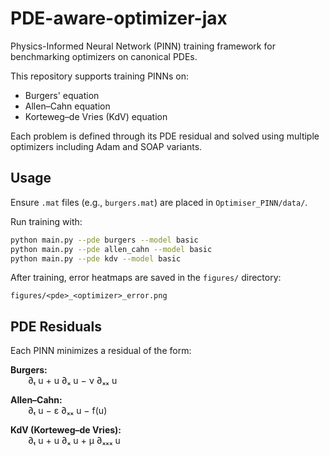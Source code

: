 # PDE-aware-optimizer-jax

Physics-Informed Neural Network (PINN) training framework for benchmarking optimizers on canonical PDEs.

This repository supports training PINNs on:
- Burgers' equation
- Allen–Cahn equation
- Korteweg–de Vries (KdV) equation

Each problem is defined through its PDE residual and solved using multiple optimizers including Adam and SOAP variants.

## Usage

Ensure `.mat` files (e.g., `burgers.mat`) are placed in `Optimiser_PINN/data/`.

Run training with:

```bash
python main.py --pde burgers --model basic
python main.py --pde allen_cahn --model basic
python main.py --pde kdv --model basic
```

After training, error heatmaps are saved in the `figures/` directory:

```
figures/<pde>_<optimizer>_error.png
```

## PDE Residuals

Each PINN minimizes a residual of the form:

**Burgers:**  
  ∂ₜ u + u ∂ₓ u − ν ∂ₓₓ u

**Allen–Cahn:**  
  ∂ₜ u − ε ∂ₓₓ u − f(u)

**KdV (Korteweg–de Vries):**  
  ∂ₜ u + u ∂ₓ u + μ ∂ₓₓₓ u
